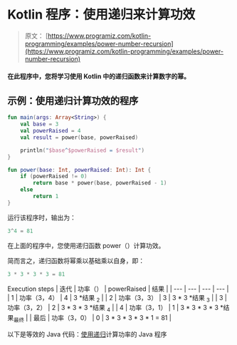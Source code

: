 # Kotlin 程序：使用递归来计算功效

> 原文： [https://www.programiz.com/kotlin-programming/examples/power-number-recursion](https://www.programiz.com/kotlin-programming/examples/power-number-recursion)

#### 在此程序中，您将学习使用 Kotlin 中的递归函数来计算数字的幂。

## 示例：使用递归计算功效的程序

```kt
fun main(args: Array<String>) {
    val base = 3
    val powerRaised = 4
    val result = power(base, powerRaised)

    println("$base^$powerRaised = $result")
}

fun power(base: Int, powerRaised: Int): Int {
    if (powerRaised != 0)
        return base * power(base, powerRaised - 1)
    else
        return 1
}
```

运行该程序时，输出为：

```kt
3^4 = 81
```

在上面的程序中，您使用递归函数 power（）计算功效。

简而言之，递归函数将幂乘以基础乘以自身，即：

```kt
3 * 3 * 3 * 3 = 81
```

<caption>Execution steps</caption>
| 迭代 | 功率（） | powerRaised | 结果 |
| --- | --- | --- | --- |
| 1 | 功率（3，4） | 4 | 3 *结果 <sub>2</sub> |
| 2 | 功率（3，3） | 3 | 3 * 3 *结果 <sub>3</sub> |
| 3 | 功率（3，2） | 2 | 3 * 3 * 3 *结果 <sub>4</sub> |
| 4 | 功率（3，1） | 1 | 3 * 3 * 3 * 3 *结果<sub>最终</sub> |
| 最后 | 功率（3，0） | 0 | 3 * 3 * 3 * 3 * 1 = 81 |

以下是等效的 Java 代码：[使用递归](/java-programming/examples/power-number-recursion "Java Program to calculate power using recursion")计算功率的 Java 程序